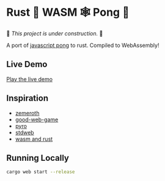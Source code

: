 # Rust 🦀 WASM 🕸 Pong 🏓

🚧 _This project is under construction._ 🚧

A port of [javascript pong](https://codeincomplete.com/games/pong/) to rust.  Compiled to WebAssembly!

## Live Demo

[Play the live demo](https://vibrant-banach-0ff90f.netlify.com/)

## Inspiration

- [zemeroth](https://ozkriff.itch.io/zemeroth)
- [good-web-game](https://github.com/not-fl3/good-web-game)
- [pyro](https://github.com/MaikKlein/pyro)
- [stdweb](https://github.com/koute/stdweb)
- [wasm and rust](https://github.com/raphamorim/wasm-and-rust)

## Running Locally

```sh
cargo web start --release
```

